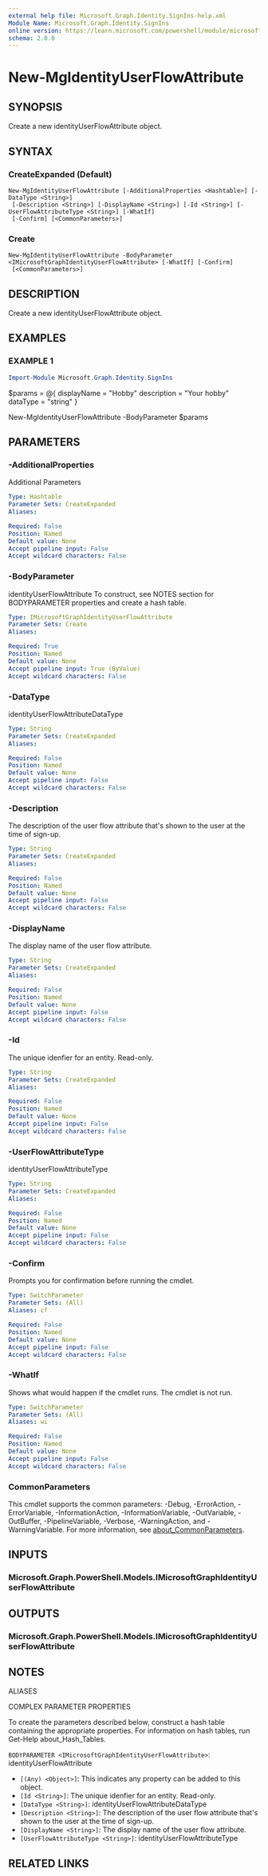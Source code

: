 ```yaml
---
external help file: Microsoft.Graph.Identity.SignIns-help.xml
Module Name: Microsoft.Graph.Identity.SignIns
online version: https://learn.microsoft.com/powershell/module/microsoft.graph.identity.signins/new-mgidentityuserflowattribute
schema: 2.0.0
---
```


# New-MgIdentityUserFlowAttribute

## SYNOPSIS
Create a new identityUserFlowAttribute object.

## SYNTAX

### CreateExpanded (Default)
```
New-MgIdentityUserFlowAttribute [-AdditionalProperties <Hashtable>] [-DataType <String>]
 [-Description <String>] [-DisplayName <String>] [-Id <String>] [-UserFlowAttributeType <String>] [-WhatIf]
 [-Confirm] [<CommonParameters>]
```

### Create
```
New-MgIdentityUserFlowAttribute -BodyParameter <IMicrosoftGraphIdentityUserFlowAttribute> [-WhatIf] [-Confirm]
 [<CommonParameters>]
```

## DESCRIPTION
Create a new identityUserFlowAttribute object.

## EXAMPLES

### EXAMPLE 1
```powershell
Import-Module Microsoft.Graph.Identity.SignIns
```

$params = @{
	displayName = "Hobby"
	description = "Your hobby"
	dataType = "string"
}

New-MgIdentityUserFlowAttribute -BodyParameter $params

## PARAMETERS

### -AdditionalProperties
Additional Parameters

```yaml
Type: Hashtable
Parameter Sets: CreateExpanded
Aliases:

Required: False
Position: Named
Default value: None
Accept pipeline input: False
Accept wildcard characters: False
```

### -BodyParameter
identityUserFlowAttribute
To construct, see NOTES section for BODYPARAMETER properties and create a hash table.

```yaml
Type: IMicrosoftGraphIdentityUserFlowAttribute
Parameter Sets: Create
Aliases:

Required: True
Position: Named
Default value: None
Accept pipeline input: True (ByValue)
Accept wildcard characters: False
```

### -DataType
identityUserFlowAttributeDataType

```yaml
Type: String
Parameter Sets: CreateExpanded
Aliases:

Required: False
Position: Named
Default value: None
Accept pipeline input: False
Accept wildcard characters: False
```

### -Description
The description of the user flow attribute that's shown to the user at the time of sign-up.

```yaml
Type: String
Parameter Sets: CreateExpanded
Aliases:

Required: False
Position: Named
Default value: None
Accept pipeline input: False
Accept wildcard characters: False
```

### -DisplayName
The display name of the user flow attribute.

```yaml
Type: String
Parameter Sets: CreateExpanded
Aliases:

Required: False
Position: Named
Default value: None
Accept pipeline input: False
Accept wildcard characters: False
```

### -Id
The unique idenfier for an entity.
Read-only.

```yaml
Type: String
Parameter Sets: CreateExpanded
Aliases:

Required: False
Position: Named
Default value: None
Accept pipeline input: False
Accept wildcard characters: False
```

### -UserFlowAttributeType
identityUserFlowAttributeType

```yaml
Type: String
Parameter Sets: CreateExpanded
Aliases:

Required: False
Position: Named
Default value: None
Accept pipeline input: False
Accept wildcard characters: False
```

### -Confirm
Prompts you for confirmation before running the cmdlet.

```yaml
Type: SwitchParameter
Parameter Sets: (All)
Aliases: cf

Required: False
Position: Named
Default value: None
Accept pipeline input: False
Accept wildcard characters: False
```

### -WhatIf
Shows what would happen if the cmdlet runs.
The cmdlet is not run.

```yaml
Type: SwitchParameter
Parameter Sets: (All)
Aliases: wi

Required: False
Position: Named
Default value: None
Accept pipeline input: False
Accept wildcard characters: False
```

### CommonParameters
This cmdlet supports the common parameters: -Debug, -ErrorAction, -ErrorVariable, -InformationAction, -InformationVariable, -OutVariable, -OutBuffer, -PipelineVariable, -Verbose, -WarningAction, and -WarningVariable. For more information, see [about_CommonParameters](http://go.microsoft.com/fwlink/?LinkID=113216).

## INPUTS

### Microsoft.Graph.PowerShell.Models.IMicrosoftGraphIdentityUserFlowAttribute
## OUTPUTS

### Microsoft.Graph.PowerShell.Models.IMicrosoftGraphIdentityUserFlowAttribute
## NOTES

ALIASES

COMPLEX PARAMETER PROPERTIES

To create the parameters described below, construct a hash table containing the appropriate properties. For information on hash tables, run Get-Help about_Hash_Tables.


`BODYPARAMETER <IMicrosoftGraphIdentityUserFlowAttribute>`: identityUserFlowAttribute
  - `[(Any) <Object>]`: This indicates any property can be added to this object.
  - `[Id <String>]`: The unique idenfier for an entity. Read-only.
  - `[DataType <String>]`: identityUserFlowAttributeDataType
  - `[Description <String>]`: The description of the user flow attribute that's shown to the user at the time of sign-up.
  - `[DisplayName <String>]`: The display name of the user flow attribute.
  - `[UserFlowAttributeType <String>]`: identityUserFlowAttributeType

## RELATED LINKS
